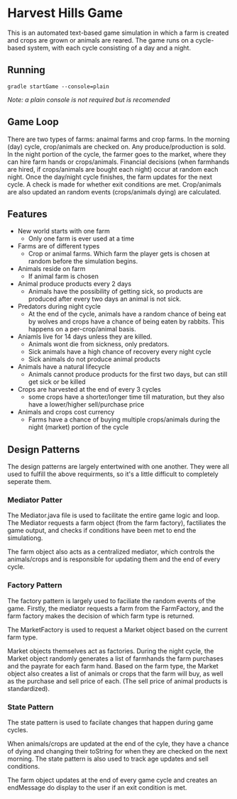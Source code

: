# Harvest Hills Game
This is an automated text-based game simulation in which a farm is created and crops are grown or animals are reared. The game runs on a cycle-based system, with each cycle consisting of a day and a night.


## Running

```
gradle startGame --console=plain
```
*Note: a plain console is not required but is recomended*

## Game Loop

There are two types of farms: anaimal farms and crop farms. In the morning (day) cycle, crop/animals are checked on. Any produce/production is sold. In the night portion of the cycle, the farmer goes to the market, where they can hire farm hands or crops/animals. Financial decisions (when farmhands are hired, if crops/animals are bought each night) occur at random each night. Once the day/night cycle finishes, the farm updates for the next cycle. A check is made for whether exit conditions are met. Crop/animals are also updated an random events (crops/animals dying) are calculated.

## Features
+ New world starts with one farm 
    + Only one farm is ever used at a time
+ Farms are of different types 
    + Crop or animal farms. Which farm the player gets is chosen at random before the simulation begins.
+ Animals reside on farm 
    + If animal farm is chosen
+ Animal produce products every 2 days
    + Animals have the possibility of getting sick, so products are produced after every two days an animal is not sick.
+ Predators during night cycle
    + At the end of the cycle, animals have a random chance of being eat by wolves and crops have a chance of being eaten by rabbits. This happens on a per-crop/animal basis.
+ Aniamls live for 14 days unless they are killed.
    + Animals wont die from sickness, only predators.
    + Sick animals have a high chance of recovery every night cycle
    + Sick animals do not produce animal products
+ Animals have a natural lifecycle
    + Animals cannot produce products for the first two days, but can still get sick or be killed
+ Crops are harvested at the end of every 3 cycles
    + some crops have a shorter/longer time till maturation, but they also have a lower/higher sell/purchase price
+ Animals and crops cost currency
    + Farms have a chance of buying multiple crops/animals during the night (market) portion of the cycle


## Design Patterns

The design patterns are largely entertwined with one another. They were all used to fulfill the above requirments, so it's a little difficult to completely seperate them.

### **Mediator Patter**

The Mediator.java file is used to facilitate the entire game logic and loop. The Mediator requests a farm object (from the farm factory), factiliates the game output, and checks if conditions have been met to end the simulationg.

The farm object also acts as a centralized mediator, which controls the animals/crops and is responsible for updating them and the end of every cycle.

### **Factory Pattern**

The factory pattern is largely used to faciliate the random events of the game. Firstly, the mediator requests a farm from the FarmFactory, and the farm factory makes the decision of which farm type is returned. 

The MarketFactory is used to request a Market object based on the current farm type.

Market objects themselves act as factories. During the night cycle, the Market object randomly generates a list of farmhands the farm purchases and the payrate for each farm hand. Based on the farm type, the Market object also creates a list of animals or crops that the farm will buy, as well as the purchase and sell price of each. (The sell price of animal products is standardized).

### **State Pattern**

The state pattern is used to facilate changes that happen during game cycles.

When animals/crops are updated at the end of the cyle, they have a chance of dying and changing their toString for when they are checked on the next morning. The state pattern is also used to track age updates and sell conditions. 

The farm object updates at the end of every game cycle and creates an endMessage do display to the user if an exit condition is met.
